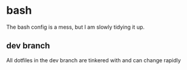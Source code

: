 # bash 
The bash config is a mess, but I am slowly tidying it up.

## dev branch
All dotfiles in the dev branch are tinkered with and can change rapidly
